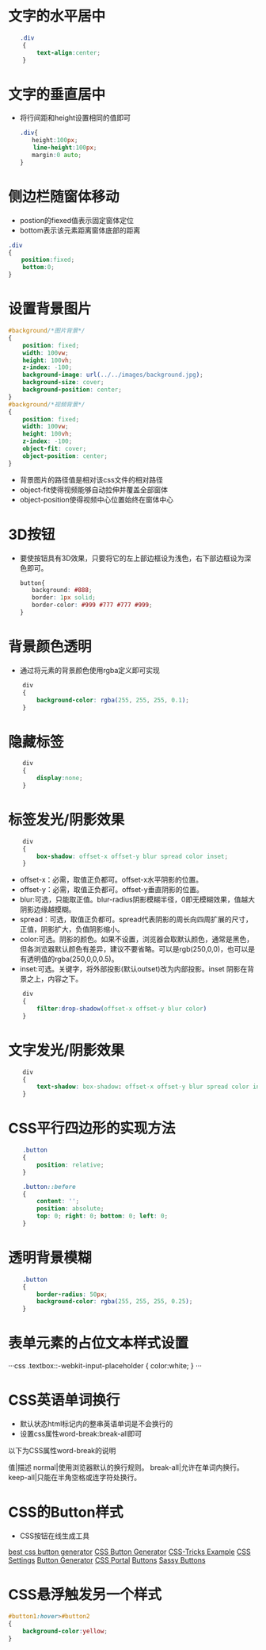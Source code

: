 # 文字的水平居中

```css
　　.div
    {
        text-align:center;
    }
```

# 文字的垂直居中

* 将行间距和height设置相同的值即可

```css
　　.div{
　　　　height:100px;
       line-height:100px;
　　　　margin:0 auto;
　　}
```

# 侧边栏随窗体移动

* postion的fiexed值表示固定窗体定位
* bottom表示该元素距离窗体底部的距离

```css
.div
{
　  position:fixed;
    bottom:0;
}
```

# 设置背景图片

```css
#background/*图片背景*/
{
    position: fixed;
    width: 100vw;
    height: 100vh;
    z-index: -100;
    background-image: url(../../images/background.jpg);
    background-size: cover;
    background-position: center;
}
#background/*视频背景*/
{
    position: fixed;
    width: 100vw;
    height: 100vh;
    z-index: -100;
    object-fit: cover;
    object-position: center;
}
```

* 背景图片的路径值是相对该css文件的相对路径
* object-fit使得视频能够自动拉伸并覆盖全部窗体
* object-position使得视频中心位置始终在窗体中心

# 3D按钮

* 要使按钮具有3D效果，只要将它的左上部边框设为浅色，右下部边框设为深色即可。

```css
　　button{
　　　　background: #888;
　　　　border: 1px solid;
　　　　border-color: #999 #777 #777 #999;
　　}
```

# 背景颜色透明

* 通过将元素的背景颜色使用rgba定义即可实现

```css
    div
    {
        background-color: rgba(255, 255, 255, 0.1);
    }
```

# 隐藏标签

```css
    div
    {
        display:none;
    }
```

# 标签发光/阴影效果

```css
    div
    {
        box-shadow: offset-x offset-y blur spread color inset;
    }
```

* offset-x：必需，取值正负都可。offset-x水平阴影的位置。
* offset-y：必需，取值正负都可。offset-y垂直阴影的位置。
* blur:可选，只能取正值。blur-radius阴影模糊半径，0即无模糊效果，值越大阴影边缘越模糊。
* spread：可选，取值正负都可。spread代表阴影的周长向四周扩展的尺寸，正值，阴影扩大，负值阴影缩小。
* color:可选。阴影的颜色。如果不设置，浏览器会取默认颜色，通常是黑色，但各浏览器默认颜色有差异，建议不要省略。可以是rgb(250,0,0)，也可以是有透明值的rgba(250,0,0,0.5)。
* inset:可选。关键字，将外部投影(默认outset)改为内部投影。inset 阴影在背景之上，内容之下。

```css
    div
    {
        filter:drop-shadow(offset-x offset-y blur color)
    }
```

# 文字发光/阴影效果

```css
    div
    {
        text-shadow: box-shadow: offset-x offset-y blur spread color inset;
    }
```

# CSS平行四边形的实现方法

```css
    .button 
    {
        position: relative;
    }

    .button::before 
    {
        content: '';
        position: absolute;
        top: 0; right: 0; bottom: 0; left: 0; 
    }
```

# 透明背景模糊

```css
    .button
    {
        border-radius: 50px;
        background-color: rgba(255, 255, 255, 0.25);
    }
```

# 表单元素的占位文本样式设置

···css
    .textbox::-webkit-input-placeholder
    {
        color:white;
    }
···

# CSS英语单词换行

* 默认状态html标记内的整串英语单词是不会换行的
* 设置css属性word-break:break-all即可

以下为CSS属性word-break的说明

值|描述
normal|使用浏览器默认的换行规则。
break-all|允许在单词内换行。
keep-all|只能在半角空格或连字符处换行。

# CSS的Button样式


* CSS按钮在线生成工具

[best css button generator](https://www.bestcssbuttongenerator.com/)
[CSS Button Generator](https://css3buttongenerator.com/)
[CSS-Tricks Example](https://css-tricks.com/examples/ButtonMaker/)
[CSS Settings](http://www.cssdrive.com/css3button/)
[Button Generator](https://www.cssbuttongenerator.com/)
[CSS Portal](https://www.cssportal.com/css3-button-generator/)
[Buttons](https://unicorn-ui.com/buttons/builder/)
[Sassy Buttons](http://jaredhardy.com/sassy-buttons/)

# CSS悬浮触发另一个样式

```css
#button1:hover>#button2
{
    background-color:yellow;
}
```